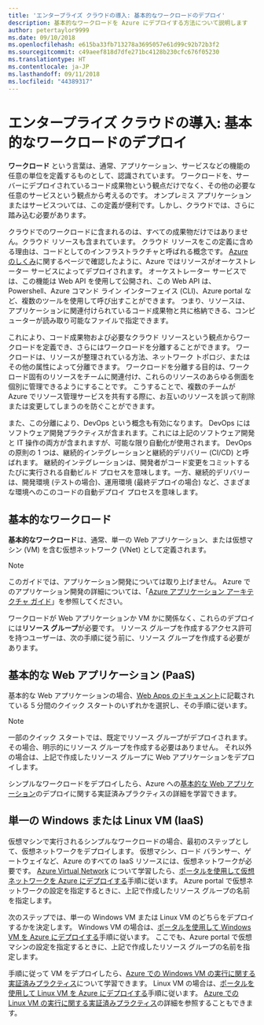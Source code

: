 ```yaml
---
title: 'エンタープライズ クラウドの導入: 基本的なワークロードのデプロイ'
description: 基本的なワークロードを Azure にデプロイする方法について説明します
author: petertaylor9999
ms.date: 09/10/2018
ms.openlocfilehash: e615ba33fb713278a3695057e61d99c92b72b3f2
ms.sourcegitcommit: c49aeef818d7dfe271bc4128b230cfc676f05230
ms.translationtype: HT
ms.contentlocale: ja-JP
ms.lasthandoff: 09/11/2018
ms.locfileid: "44389317"
---
```

# <a name="enterprise-cloud-adoption-deploy-a-basic-workload"></a>エンタープライズ クラウドの導入: 基本的なワークロードのデプロイ

**ワークロード** という言葉は、通常、アプリケーション、サービスなどの機能の任意の単位を定義するものとして、認識されています。 ワークロードを、サーバーにデプロイされているコード成果物という観点だけでなく、その他の必要な任意のサービスという観点から考えるのです。 オンプレミス アプリケーションまたはサービスついては、この定義が便利です。しかし、クラウドでは、さらに踏み込む必要があります。

クラウドでのワークロードに含まれるのは、すべての成果物だけではありません。クラウド リソースも含まれています。 クラウド リソースをこの定義に含める理由は、コードとしてのインフラストラクチャと呼ばれる概念です。 [Azure のしくみ](../getting-started/what-is-azure.md)に関するページで確認したように、Azure ではリソースがオーケストレーター サービスによってデプロイされます。 オーケストレーター サービスでは、この機能は Web API を使用して公開され、この Web API は、Powershell、Azure コマンド ライン インターフェイス (CLI)、Azure portal など、複数のツールを使用して呼び出すことができます。 つまり、リソースは、アプリケーションに関連付けられているコード成果物と共に格納できる、コンピューターが読み取り可能なファイルで指定できます。

これにより、コード成果物および必要なクラウド リソースという観点からワークロードを定義でき、さらにはワークロードを分離することができます。 ワークロードは、リソースが整理されている方法、ネットワーク トポロジ、またはその他の属性によって分離できます。 ワークロードを分離する目的は、ワークロード固有のリソースをチームに関連付け、これらのリソースのあらゆる側面を個別に管理できるようにすることです。 こうすることで、複数のチームが Azure でリソース管理サービスを共有する際に、お互いのリソースを誤って削除または変更してしまうのを防ぐことができます。

また、この分離により、DevOps という概念も有効になります。 DevOps にはソフトウェア開発プラクティスが含まれます。これには上記のソフトウェア開発と IT 操作の両方が含まれますが、可能な限り自動化が使用されます。 DevOps の原則の 1 つは、継続的インテグレーションと継続的デリバリー (CI/CD) と呼ばれます。 継続的インテグレーションは、開発者がコード変更をコミットするたびに実行される自動ビルド プロセスを意味します。一方、継続的デリバリーは、開発環境 (テストの場合)、運用環境 (最終デプロイの場合) など、さまざまな環境へのこのコードの自動デプロイ プロセスを意味します。

## <a name="basic-workload"></a>基本的なワークロード

**基本的なワークロード**は、通常、単一の Web アプリケーション、または仮想マシン (VM) を含む仮想ネットワーク (VNet) として定義されます。 

> [!NOTE]
> このガイドでは、アプリケーション開発については取り上げません。 Azure でのアプリケーション開発の詳細については、「[Azure アプリケーション アーキテクチャ ガイド](/azure/architecture/guide/)」を参照してください。

ワークロードが Web アプリケーションか VM かに関係なく、これらのデプロイには**リソース グループ**が必要です。 リソース グループを作成するアクセス許可を持つユーザーは、次の手順に従う前に、リソース グループを作成する必要があります。

## <a name="basic-web-application-paas"></a>基本的な Web アプリケーション (PaaS)

基本的な Web アプリケーションの場合、[Web Apps のドキュメント](/azure/app-service?toc=/azure/architecture/cloud-adoption-guide/toc.json)に記載されている 5 分間のクイック スタートのいずれかを選択し、その手順に従います。 

> [!NOTE]
> 一部のクイック スタートでは、既定でリソース グループがデプロイされます。 その場合、明示的にリソース グループを作成する必要はありません。 それ以外の場合は、上記で作成したリソース グループに Web アプリケーションをデプロイします。

シンプルなワークロードをデプロイしたら、Azure への[基本的な Web アプリケーション](/azure/architecture/reference-architectures/app-service-web-app/basic-web-app?toc=/azure/architecture/cloud-adoption-guide/toc.json)のデプロイに関する実証済みプラクティスの詳細を学習できます。

## <a name="single-windows-or-linux-vm-iaas"></a>単一の Windows または Linux VM (IaaS)

仮想マシンで実行されるシンプルなワークロードの場合、最初のステップとして、仮想ネットワークをデプロイします。 仮想マシン、ロード バランサー、ゲートウェイなど、Azure のすべての IaaS リソースには、仮想ネットワークが必要です。 [Azure Virtual Network](/azure/virtual-network/virtual-networks-overview?toc=/azure/architecture/cloud-adoption-guide/toc.json) について学習したら、[ポータルを使用して仮想ネットワークを Azure にデプロイする](/azure/virtual-network/quick-create-portal?toc=/azure/architecture/cloud-adoption-guide/toc.json)手順に従います。 Azure portal で仮想ネットワークの設定を指定するときに、上記で作成したリソース グループの名前を指定します。

次のステップでは、単一の Windows VM または Linux VM のどちらをデプロイするかを決定します。 Windows VM の場合は、[ポータルを使用して Windows VM を Azure にデプロイする](/azure/virtual-machines/windows/quick-create-portal?toc=/azure/architecture/cloud-adoption-guide/toc.json)手順に従います。 ここでも、Azure portal で仮想マシンの設定を指定するときに、上記で作成したリソース グループの名前を指定します。

手順に従って VM をデプロイしたら、[Azure での Windows VM の実行に関する実証済みプラクティス](/azure/architecture/reference-architectures/virtual-machines-windows/single-vm?toc=/azure/architecture/cloud-adoption-guide/toc.json)について学習できます。 Linux VM の場合は、[ポータルを使用して Linux VM を Azure にデプロイする](/azure/virtual-machines/linux/quick-create-portal?toc=/azure/architecture/cloud-adoption-guide/toc.json)手順に従います。 [Azure での Linux VM の実行に関する実証済みプラクティス](/azure/architecture/reference-architectures/virtual-machines-linux/single-vm?toc=/azure/architecture/cloud-adoption-guide/toc.json)の詳細を参照することもできます。